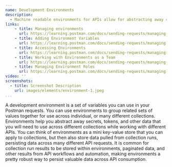 ```yaml
---
name: Development Environments
description: 
  - Machine readable environments for APIs allow for abstracting away common elements of a API development environment from the definition of each API, allowing different environments to be paired with collections for each API at design, develop, and build time.
links:
    - title: Managing environments
      url: https://learning.postman.com/docs/sending-requests/managing-environments/
    - title: Adding Environment Variables
      url: https://learning.postman.com/docs/sending-requests/managing-environments/#adding-environment-variables
    - title: Accessing Environments
      url: https://learning.postman.com/docs/sending-requests/managing-environments/#accessing-environments 
    - title: Working with Environments as a Team
      url: https://learning.postman.com/docs/sending-requests/managing-environments/#accessing-environments  
    - title: Managing Environment Roles
      url: https://learning.postman.com/docs/sending-requests/managing-environments/#accessing-environments                   
video: ''
screenshots:
  - title: Screenshot Description
    url: images/elements/environment-1.jpeg
...
```

A development environment is a set of variables you can use in your Postman requests. You can use environments to group related sets of values together for use across individual, or many different collections. Environments help you abstract away secrets, tokens, and other data that you will need to use across different collections while working with different APIs. You can think of environments as a mini key-value store that you can apply to collections, but then also store data pulled from collection runs, persisting data across many different API requests. It is common for collection run results to be stored within environments, paginated data, and other results from API workflows and automation, making environments a pretty robust way to persist valuable data across API consumption.

